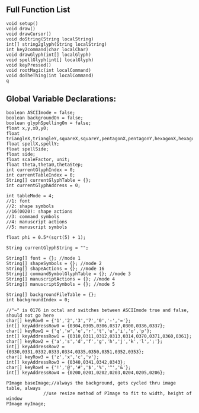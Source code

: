 ## Full Function List
	
	void setup()
	void draw()
	void drawCursor()
	void doString(String localString)
	int[] string2glyph(String localString)
	int key2command(char localChar)
	void drawGlyph(int[] localGlyph)
	void spellGlyph(int[] localGlyph)
	void keyPressed()
	void rootMagic(int localCommand)
	void doTheThing(int localCommand)
	q
	
## Global Variable Declarations:

	boolean ASCIImode = false;
	boolean backgroundOn = false;
	boolean glyphSpellingOn = false;
	float x,y,x0,y0;
	float triangleX,triangleY,squareX,squareY,pentagonX,pentagonY,hexagonX,hexagonY;
	float spellX,spellY;
	float spellSide;
	float side;
	float scaleFactor, unit;
	float theta,theta0,thetaStep;
	int currentGlyphIndex = 0;
	int currentTableIndex = 0;
	String[] currentGlyphTable = {};
	int currentGlyphAddress = 0;

	int tableMode = 4;  
	//1: font
	//2: shape symbols
	//16(0020): shape actions
	//3: command symbols	
	//4: manuscript actions 
	//5: manuscript symbols

	float phi = 0.5*(sqrt(5) + 1);

	String currentGlyphString = "";

	String[] font = {}; //mode 1
	String[] shapeSymbols = {}; //mode 2
	String[] shapeActions = {}; //mode 16
	String[] commandSymbolGlyphTable = {}; //mode 3
	String[] manuscriptActions = {}; //mode 4
	String[] manuscriptSymbols = {}; //mode 5

	String[] backgroundFileTable = {};
	int backgroundIndex = 0;

	//"~" is 0176 in octal and switches between ASCIImode true and false, should not go here
	char[] keyRow0 = {'1','2','3','7','0','-','='};
	int[] keyAddressRow0 = {0304,0305,0306,0317,0300,0336,0337};
	char[] keyRow1 = {'q','w','e','r','t','u','i','o','p'};
	int[] keyAddressRow1 = {0310,0311,0312,0313,0314,0370,0371,0360,0361};
	char[] keyRow2 = {'a','s','d','f','g','h','j','k','l',';'};
	int[] keyAddressRow2 = {0330,0331,0332,0333,0334,0335,0350,0351,0352,0353};
	char[] keyRow3 = {'z','x','c','v'};
	int[] keyAddressRow3 = {0340,0341,0342,0343};
	char[] keyRow4 = {'!','@','#','$','%','^','&'};
	int[] keyAddressRow4 = {0200,0201,0202,0203,0204,0205,0206};

	PImage baseImage;//always the background, gets cycled thru image table, always 
                  //use resize method of PImage to fit to width, height of window
	PImage myImage;

